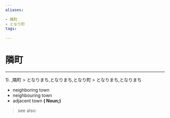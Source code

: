 ```yaml
---
aliases:
    
- 隣町
- となり町
tags:
    
---
```


# 隣町
---
1).
,隣町 > となりまち,となりまち,となり町 > となりまち,となりまち

- neighboring town
- neighbouring town
- adjacent town
**( Noun;)**
> see also: 
            